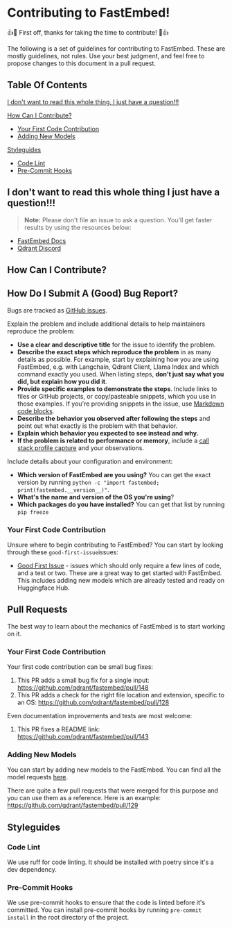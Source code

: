# Contributing to FastEmbed!

:+1::tada: First off, thanks for taking the time to contribute! :tada::+1:

The following is a set of guidelines for contributing to FastEmbed. These are mostly guidelines, not rules. Use your best judgment, and feel free to propose changes to this document in a pull request.

## Table Of Contents

[I don't want to read this whole thing, I just have a question!!!](#i-dont-want-to-read-this-whole-thing-i-just-have-a-question)

[How Can I Contribute?](#how-can-i-contribute)
  * [Your First Code Contribution](#your-first-code-contribution)
  * [Adding New Models](#adding-new-models)

[Styleguides](#styleguides)
  * [Code Lint](#code-lint)
  * [Pre-Commit Hooks](#pre-commit-hooks)
 
## I don't want to read this whole thing I just have a question!!!

> **Note:** Please don't file an issue to ask a question. You'll get faster results by using the resources below:

* [FastEmbed Docs](https://qdrant.github.io/fastembed/)
* [Qdrant Discord](https://discord.gg/Qy6HCJK9Dc)

## How Can I Contribute?

## How Do I Submit A (Good) Bug Report?

Bugs are tracked as [GitHub issues](https://guides.github.com/features/issues/). 

Explain the problem and include additional details to help maintainers reproduce the problem:

* **Use a clear and descriptive title** for the issue to identify the problem.
* **Describe the exact steps which reproduce the problem** in as many details as possible. For example, start by explaining how you are using FastEmbed, e.g. with Langchain, Qdrant Client, Llama Index and which command exactly you used. When listing steps, **don't just say what you did, but explain how you did it**.
* **Provide specific examples to demonstrate the steps**. Include links to files or GitHub projects, or copy/pasteable snippets, which you use in those examples. If you're providing snippets in the issue, use [Markdown code blocks](https://help.github.com/articles/markdown-basics/#multiple-lines).
* **Describe the behavior you observed after following the steps** and point out what exactly is the problem with that behavior.
* **Explain which behavior you expected to see instead and why.**
* **If the problem is related to performance or memory**, include a [call stack profile capture](https://github.com/joerick/pyinstrument) and your observations. 

Include details about your configuration and environment:

* **Which version of FastEmbed are you using?** You can get the exact version by running `python -c "import fastembed; print(fastembed.__version__)"`.
* **What's the name and version of the OS you're using**?
* **Which packages do you have installed?** You can get that list by running `pip freeze`

### Your First Code Contribution

Unsure where to begin contributing to FastEmbed? You can start by looking through these `good-first-issue`issues:

* [Good First Issue](https://github.com/qdrant/fastembed/labels/good%20first%20issue) - issues which should only require a few lines of code, and a test or two. These are a great way to get started with FastEmbed. This includes adding new models which are already tested and ready on Huggingface Hub. 

## Pull Requests

The best way to learn about the mechanics of FastEmbed is to start working on it. 

### Your First Code Contribution
Your first code contribution can be small bug fixes:
1. This PR adds a small bug fix for a single input: https://github.com/qdrant/fastembed/pull/148
2. This PR adds a check for the right file location and extension, specific to an OS: https://github.com/qdrant/fastembed/pull/128

Even documentation improvements and tests are most welcome:
1. This PR fixes a README link: https://github.com/qdrant/fastembed/pull/143

### Adding New Models
You can start by adding new models to the FastEmbed. You can find all the model requests [here](https://github.com/qdrant/fastembed/labels/model%20request). 


There are quite a few pull requests that were merged for this purpose and you can use them as a reference. Here is an example: https://github.com/qdrant/fastembed/pull/129 

## Styleguides

### Code Lint
We use ruff for code linting. It should be installed with poetry since it's a dev dependency.

### Pre-Commit Hooks
We use pre-commit hooks to ensure that the code is linted before it's committed. You can install pre-commit hooks by running `pre-commit install` in the root directory of the project.
